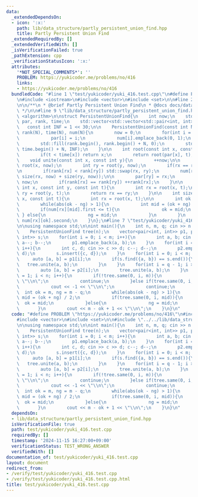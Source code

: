 ```yaml
---
data:
  _extendedDependsOn:
  - icon: ':x:'
    path: lib/data_structure/partly_persistent_union_find.hpp
    title: Partly Persistent Union Find
  _extendedRequiredBy: []
  _extendedVerifiedWith: []
  _isVerificationFailed: true
  _pathExtension: cpp
  _verificationStatusIcon: ':x:'
  attributes:
    '*NOT_SPECIAL_COMMENTS*': ''
    PROBLEM: https://yukicoder.me/problems/no/416
    links:
    - https://yukicoder.me/problems/no/416
  bundledCode: "#line 1 \"test/yukicoder/yuki_416.test.cpp\"\n#define PROBLEM \"https://yukicoder.me/problems/no/416\"\
    \n#include <iostream>\n#include <vector>\n#include <set>\n\n#line 2 \"lib/data_structure/partly_persistent_union_find.hpp\"\
    \n\n/**\n * @brief Partly Persistent Union Find\n * @docs docs/data_structure/partly_persistent_union_find.md\n\
    \ */\n\n#line 9 \"lib/data_structure/partly_persistent_union_find.hpp\"\n#include\
    \ <algorithm>\n\nstruct PersistentUnionFind{\n    int now;\n    std::vector<int>\
    \ par, rank, time;\n    std::vector<std::vector<std::pair<int, int>>> num;\n \
    \   const int INF = 1 << 30;\n\n    PersistentUnionFind(const int N) : par(N),\
    \ rank(N), time(N), num(N){\n        now = 0;\n        for(int i = 0; i < N; ++i){\n\
    \            par[i] = i;\n            num[i].emplace_back(0, 1);\n        }\n\
    \        std::fill(rank.begin(), rank.begin() + N, 0);\n        std::fill(time.begin(),\
    \ time.begin() + N, INF);\n    }\n\n    int root(const int x, const int t){\n\
    \        if(t < time[x]) return x;\n        return root(par[x], t);\n    }\n\n\
    \    void unite(const int x, const int y){\n        ++now;\n\n        int rx =\
    \ root(x, now);\n        int ry = root(y, now);\n        if(rx == ry) return;\n\
    \n        if(rank[rx] < rank[ry]) std::swap(rx, ry);\n        num[rx].emplace_back(now,\
    \ size(rx, now) + size(ry, now));\n\n        par[ry] = rx;\n        time[ry] =\
    \ now;\n        if(rank[rx] == rank[ry]) ++rank[rx];\n    }\n\n    bool same(const\
    \ int x, const int y, const int t){\n        int rx = root(x, t);\n        int\
    \ ry = root(y, t);\n        return rx == ry;\n    }\n\n    int size(const int\
    \ x, const int t){\n        int rx = root(x, t);\n\n        int ok = 0, ng = num[rx].size();\n\
    \        while(abs(ok - ng) > 1){\n            int mid = (ok + ng) / 2;\n    \
    \        if(num[rx][mid].first <= t){\n                ok = mid;\n           \
    \ } else{\n                ng = mid;\n            }\n        }\n        return\
    \ num[rx][ok].second;\n    }\n};\n#line 7 \"test/yukicoder/yuki_416.test.cpp\"\
    \n\nusing namespace std;\n\nint main(){\n    int n, m, q; cin >> n >> m >> q;\n\
    \    PersistentUnionFind tree(n);\n    vector<pair<int, int>> p1, p2;\n    set<pair<int,\
    \ int>> s;\n    for(int i = 0; i < m; i++){\n        int a, b; cin >> a >> b;\
    \ a--; b--;\n        p1.emplace_back(a, b);\n    }\n    for(int i = 0; i < q;\
    \ i++){\n        int c, d; cin >> c >> d; c--; d--;\n        p2.emplace_back(c,\
    \ d);\n        s.insert({c, d});\n    }\n    for(int i = 0; i < m; i++){\n   \
    \     auto [a, b] = p1[i];\n        if(s.find({a, b}) == s.end()){\n         \
    \   tree.unite(a, b);\n        }\n    }\n    for(int i = q - 1; i >= 0; i--){\n\
    \        auto [a, b] = p2[i];\n        tree.unite(a, b);\n    }\n    for(int i\
    \ = 1; i < n; i++){\n        if(!tree.same(0, i, m)){\n            cout << 0 <<\
    \ \"\\n\";\n            continue;\n        }else if(tree.same(0, i, m - q)){\n\
    \            cout << -1 << \"\\n\";\n            continue;\n        }\n      \
    \  int ok = m, ng = m - q;\n        while(abs(ok - ng) > 1){\n            int\
    \ mid = (ok + ng) / 2;\n            if(tree.same(0, i, mid)){\n              \
    \  ok = mid;\n            }else{\n                ng = mid;\n            }\n \
    \       }\n        cout << m - ok + 1 << \"\\n\";\n    }\n}\n"
  code: "#define PROBLEM \"https://yukicoder.me/problems/no/416\"\n#include <iostream>\n\
    #include <vector>\n#include <set>\n\n#include \"../../lib/data_structure/partly_persistent_union_find.hpp\"\
    \n\nusing namespace std;\n\nint main(){\n    int n, m, q; cin >> n >> m >> q;\n\
    \    PersistentUnionFind tree(n);\n    vector<pair<int, int>> p1, p2;\n    set<pair<int,\
    \ int>> s;\n    for(int i = 0; i < m; i++){\n        int a, b; cin >> a >> b;\
    \ a--; b--;\n        p1.emplace_back(a, b);\n    }\n    for(int i = 0; i < q;\
    \ i++){\n        int c, d; cin >> c >> d; c--; d--;\n        p2.emplace_back(c,\
    \ d);\n        s.insert({c, d});\n    }\n    for(int i = 0; i < m; i++){\n   \
    \     auto [a, b] = p1[i];\n        if(s.find({a, b}) == s.end()){\n         \
    \   tree.unite(a, b);\n        }\n    }\n    for(int i = q - 1; i >= 0; i--){\n\
    \        auto [a, b] = p2[i];\n        tree.unite(a, b);\n    }\n    for(int i\
    \ = 1; i < n; i++){\n        if(!tree.same(0, i, m)){\n            cout << 0 <<\
    \ \"\\n\";\n            continue;\n        }else if(tree.same(0, i, m - q)){\n\
    \            cout << -1 << \"\\n\";\n            continue;\n        }\n      \
    \  int ok = m, ng = m - q;\n        while(abs(ok - ng) > 1){\n            int\
    \ mid = (ok + ng) / 2;\n            if(tree.same(0, i, mid)){\n              \
    \  ok = mid;\n            }else{\n                ng = mid;\n            }\n \
    \       }\n        cout << m - ok + 1 << \"\\n\";\n    }\n}\n"
  dependsOn:
  - lib/data_structure/partly_persistent_union_find.hpp
  isVerificationFile: true
  path: test/yukicoder/yuki_416.test.cpp
  requiredBy: []
  timestamp: '2024-11-15 16:27:00+09:00'
  verificationStatus: TEST_WRONG_ANSWER
  verifiedWith: []
documentation_of: test/yukicoder/yuki_416.test.cpp
layout: document
redirect_from:
- /verify/test/yukicoder/yuki_416.test.cpp
- /verify/test/yukicoder/yuki_416.test.cpp.html
title: test/yukicoder/yuki_416.test.cpp
---
```

